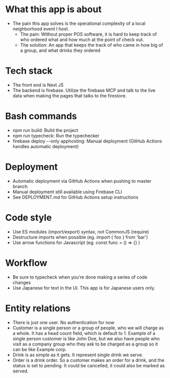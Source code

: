# What this app is about

- The pain this app solves is the operational complexity of a local neighborhood event I host.
  - The pain: Without proper POS software, it is hard to keep track of who ordered what and how much at the point of check out.
  - The solution: An app that keeps the track of who came in how big of a group, and what drinks they ordered

# Tech stack

- The front end is Next JS
- The backend is firebase. Utilize the firebase MCP and talk to the live data when making the pages that talks to the firestore.

# Bash commands

- npm run build: Build the project
- npm run typecheck: Run the typechecker
- firebase deploy --only apphosting: Manual deployment (GitHub Actions handles automatic deployment)

# Deployment

- Automatic deployment via GitHub Actions when pushing to master branch
- Manual deployment still available using Firebase CLI
- See DEPLOYMENT.md for GitHub Actions setup instructions

# Code style

- Use ES modules (import/export) syntax, not CommonJS (require)
- Destructure imports when possible (eg. import { foo } from 'bar')
- Use arrow functions for Javascript (eg. const func = () => {} )

# Workflow

- Be sure to typecheck when you’re done making a series of code changes
- Use Japanese for text in the UI. This app is for Japanese users only.

# Entity relations

- There is just one user. No authentication for now
- Customer is a single person or a group of people, who we will charge as a whole. It has a head count field, which is default to 1. Example of a single person customer is like John Doe, but we also have people who visit as a company group who they ask to be charged as a group so it can be like Example corp.
- Drink is as simple as it gets. It represent single drink we serve.
- Order is a drink order. So a customer makes an order for a drink, and the status is set to pending. It could be cancelled, it could also be marked as served.
